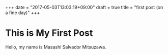 +++
date = "2017-05-03T13:03:19+09:00"
draft = true
title = "first post (on a fine day)"
+++

# This is My First Post
Hello, my name is Masashi Salvador Mitsuzawa.
